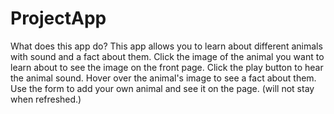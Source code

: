 # ProjectApp 

What does this app do? 
This app allows you to learn about different animals with sound and a fact about them. Click the image of the animal you want to learn about to see the image on the front page. Click the play button to hear the animal sound. Hover over the animal's image to see a fact about them. Use the form to add your own animal and see it on the page. (will not stay when refreshed.) 